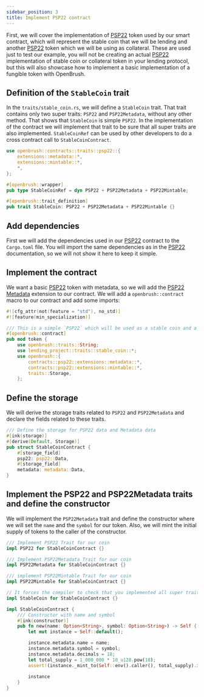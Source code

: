 ```yaml
---
sidebar_position: 3
title: Implement PSP22 contract
---
```


First, we will cover the implementation of [PSP22](/docs/OpenBrush/smart-contracts/PSP22) 
token used by our smart contract, which will represent the stable coin that we will be 
lending and another [PSP22](/docs/OpenBrush/smart-contracts/PSP22) token which we will be 
using as collateral. These are used just to test our example, you will not be creating 
an actual [PSP22](/docs/OpenBrush/smart-contracts/PSP22) implementation of stable coin or collateral 
token in your lending protocol, but this will also showcase how to implement 
a basic implementation of a fungible token with OpenBrush.

## Definition of the `StableCoin` trait

In the `traits/stable_coin.rs`, we will define a `StableCoin` trait.
That trait contains only two super traits: `PSP22` and `PSP22Metadata`, without any other method.
That shows that `StableCoin` is simple `PSP22`. In the implementation of the contract
we will implement that trait to be sure that all super traits are also implemented.
`StableCoinRef` can be used by other developers to do a cross contract call to `StableCoinContract`.

```rust
use openbrush::contracts::traits::psp22::{
    extensions::metadata::*,
    extensions::mintable::*,
    *,
};

#[openbrush::wrapper]
pub type StableCoinRef = dyn PSP22 + PSP22Metadata + PSP22Mintable;

#[openbrush::trait_definition]
pub trait StableCoin: PSP22 + PSP22Metadata + PSP22Mintable {}
```

## Add dependencies

First we will add the dependencies used in our [PSP22](/docs/OpenBrush/smart-contracts/PSP22)
contract to the `Cargo.toml` file. You will import the same dependencies as in 
the [PSP22](/docs/OpenBrush/smart-contracts/PSP22) documentation, so we will not show 
it here to keep it simple.

## Implement the contract

We want a basic [PSP22](/docs/OpenBrush/smart-contracts/PSP22) token with metadata, 
so we will add the [PSP22 Metadata](/docs/OpenBrush/smart-contracts/PSP22/extensions/metadata) 
extension to our contract. We will add a `openbrush::contract` macro to our contract 
and add some imports:

```rust
#![cfg_attr(not(feature = "std"), no_std)]
#![feature(min_specialization)]

/// This is a simple `PSP22` which will be used as a stable coin and a collateral token in our lending contract
#[openbrush::contract]
pub mod token {
    use openbrush::traits::String;
    use lending_project::traits::stable_coin::*;
    use openbrush::{
        contracts::psp22::extensions::metadata::*,
        contracts::psp22::extensions::mintable::*,
        traits::Storage,
    };
```

## Define the storage

We will derive the storage traits related to `PSP22` and `PSP22Metadata` and declare 
the fields related to these traits.

```rust
/// Define the storage for PSP22 data and Metadata data
#[ink(storage)]
#[derive(Default, Storage)]
pub struct StableCoinContract {
    #[storage_field]
    psp22: psp22::Data,
    #[storage_field]
    metadata: metadata::Data,
}
```

## Implement the PSP22 and PSP22Metadata traits and define the constructor

We will implement the `PSP22Metadata` trait and define the constructor where we 
will set the `name` and the `symbol` for our token. Also, we will mint the 
initial supply of tokens to the caller of the constructor.

```rust
/// Implement PSP22 Trait for our coin
impl PSP22 for StableCoinContract {}

/// Implement PSP22Metadata Trait for our coin
impl PSP22Metadata for StableCoinContract {}

/// implement PSP22Mintable Trait for our coin
impl PSP22Mintable for StableCoinContract {}

// It forces the compiler to check that you implemented all super traits
impl StableCoin for StableCoinContract {}

impl StableCoinContract {
    /// Constructor with name and symbol
    #[ink(constructor)]
    pub fn new(name: Option<String>, symbol: Option<String>) -> Self {
        let mut instance = Self::default();

        instance.metadata.name = name;
        instance.metadata.symbol = symbol;
        instance.metadata.decimals = 18;
        let total_supply = 1_000_000 * 10_u128.pow(18);
        assert!(instance._mint_to(Self::env().caller(), total_supply).is_ok());
        
        instance
    }
}
```